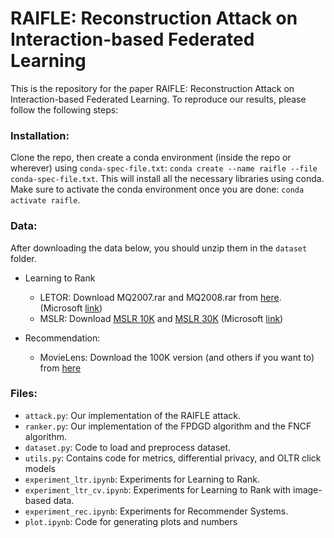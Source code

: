 # RAIFLE: Reconstruction Attack on Interaction-based Federated Learning

This is the repository for the paper RAIFLE: Reconstruction Attack on Interaction-based Federated Learning. To reproduce our results, please follow the following steps:

### Installation:

Clone the repo, then create a conda environment (inside the repo or wherever) using `conda-spec-file.txt`: `conda create --name raifle --file conda-spec-file.txt`. This will install all the necessary libraries using conda. Make sure to activate the conda environment once you are done: `conda activate raifle`.

### Data:

After downloading the data below, you should unzip them in the `dataset` folder.

- Learning to Rank
  - LETOR: Download MQ2007.rar and MQ2008.rar from [here](https://1drv.ms/f/s!Aqi9ONgj3OqPaynoZZSZVfHPJd0). (Microsoft [link](https://www.microsoft.com/en-us/research/project/letor-learning-rank-information-retrieval/letor-4-0/))
  - MSLR: Download [MSLR 10K](https://1drv.ms/u/s!AtsMfWUz5l8nbOIoJ6Ks0bEMp78) and [MSLR 30K](https://1drv.ms/u/s!AtsMfWUz5l8nbXGPBlwD1rnFdBY) (Microsoft [link](https://www.microsoft.com/en-us/research/project/mslr/))

- Recommendation:
  - MovieLens: Download the 100K version (and others if you want to) from [here](https://grouplens.org/datasets/movielens/)

### Files:

- `attack.py`: Our implementation of the RAIFLE attack.
- `ranker.py`: Our implementation of the FPDGD algorithm and the FNCF algorithm.
- `dataset.py`: Code to load and preprocess dataset.
- `utils.py`: Contains code for metrics, differential privacy, and OLTR click models
- `experiment_ltr.ipynb`: Experiments for Learning to Rank.
- `experiment_ltr_cv.ipynb`: Experiments for Learning to Rank with image-based data.
- `experiment_rec.ipynb`: Experiments for Recommender Systems.
- `plot.ipynb`: Code for generating plots and numbers

